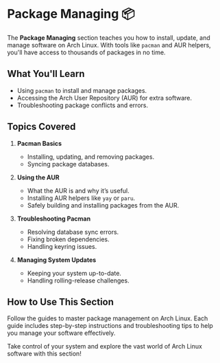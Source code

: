 # Package Managing 📦

The **Package Managing** section teaches you how to install, update, and manage software on Arch Linux. With tools like `pacman` and AUR helpers, you'll have access to thousands of packages in no time.

## What You'll Learn
- Using `pacman` to install and manage packages.
- Accessing the Arch User Repository (AUR) for extra software.
- Troubleshooting package conflicts and errors.

## Topics Covered
1. **Pacman Basics**
   - Installing, updating, and removing packages.
   - Syncing package databases.

2. **Using the AUR**
   - What the AUR is and why it’s useful.
   - Installing AUR helpers like `yay` or `paru`.
   - Safely building and installing packages from the AUR.

3. **Troubleshooting Pacman**
   - Resolving database sync errors.
   - Fixing broken dependencies.
   - Handling keyring issues.

4. **Managing System Updates**
   - Keeping your system up-to-date.
   - Handling rolling-release challenges.

## How to Use This Section
Follow the guides to master package management on Arch Linux. Each guide includes step-by-step instructions and troubleshooting tips to help you manage your software effectively.

Take control of your system and explore the vast world of Arch Linux software with this section!
